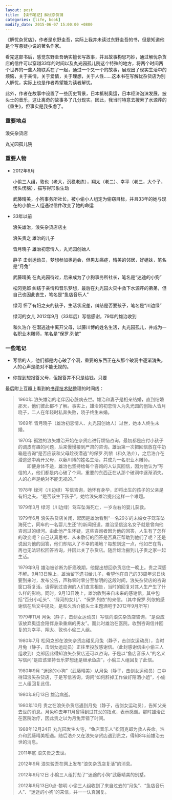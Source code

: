 ```yaml
---
layout: post
title: 【读书笔记】解忧杂货铺
categories: [life, book]
modify_date: 2015-06-07 15:00:00 +0800
---
```


《解忧杂货店》，作者是东野圭吾，实际上我并未读过东野圭吾的书，但是知道他是个写悬疑小说的著名作家。

看完这部书后，感觉东野圭吾确实擅长写故事，并且故事构思巧妙，通过解忧杂货店的信件可以穿越33年的时间以及丸光园孤儿院这个特殊的地方，将两个时间两个世界的一些人物联系在了一起，通过一个又一个的故事，展现出了现实生活中的烦恼，关于亲情，关于爱情，关于理想，关于人性……这本书在写解忧杂货店为别人解忧，实际上也是作者希望能为读者解忧。

此外，作者在故事中设置了一些历史背景，日本抵制奥运，日本经济泡沫发展，披头士的音乐，这让离奇的故事多了几分现实。因此，我当时特意去搜索了水源芹的《重生》，但事实是我多虑了。

### 重要地点

浪矢杂货店

丸光园孤儿院

### 重要人物

* 2012年9月

	小偷三人组，敦也（老大，沉稳老练），翔太（老二）、幸平（老三，大个子，愣头愣脑），描写得形象生动

	武藤晴美，小狗事务所社长，被小偷小人组定为偷窃目标，并且33年的她与现在的小偷三人组通过信件改变了她的命运

* 33年以前

	浪矢雄治，浪矢杂货店店主

	浪矢贵之 雄治的儿子

	皆月晓子 雄治初恋情人，丸光园创始人

	静子 击剑运动员，梦想参加奥运会，但男友癌症，晴美的邻居，好姐妹，笔名是“月兔”

	武藤晴美 在丸光园待过，后来成为了小狗事务所社长，笔名是“迷途的小狗”

	松冈克郎 纠结于亲情和音乐梦想，最后在丸光园火灾中救下水源芹的弟弟，但自己也因此丧生，笔名是“鱼店音乐人”

	绿河 怀了有妇之夫的孩子，生活状况差，纠结是否要孩子，笔名是“川边绿”

	绿河的女儿 2012年9月（33年后）写信感谢，79年的雄治收到

	和久浩介 在潜逃途中离开父母，以藤川博的姓名生活，丸光园孤儿，并成为一名职业木雕师，笔名是“保罗.列侬”

### 一些笔记

* 写信的人，他们都是内心破了个洞，重要的东西正在从那个破洞中逐渐消失。人的心声是绝对不能无视的。


* 你提到想报答父母，但报答并不只是给钱。只要



最后附上豆瓣上看到的[书评技术贴](http://book.douban.com/subject/25862578/)整理的时间线：

> 1960年 浪矢雄治的老伴因心脏病去世。雄治和妻子是相亲结婚，直到结婚那天，他们彼此都不了解。事实上，雄治的初恋情人为丸光园的创始人皆月晓子，二人在年轻时私奔失败，晓子终生未婚。
> 
> 1969年 皆月晓子（雄治初恋情人、丸光园创始人）过世，她本人终生未婚。 
> 
> 1970年 孤独的浪矢雄治开始在杂货店进行烦恼咨询，最初都是应付小孩子的调皮有趣的问题，后来慢慢接到严肃的咨询。雄治第一次把回信放在牛奶箱是咨询“是否应该和父母趁夜潜逃”的保罗.列侬（和久浩介），之后浩介在潜逃途中离开父母，以藤川博的姓名生活，并成为一名职业木雕师。 
　　即便身体不适，雄治也坚持给每个咨询的人认真回信，因为他认为“写信的人，他们都是内心破了个洞，重要的东西正在从那个破洞中逐渐消失。人的心声是绝对不能无视的。”
>
> 1978年 绿河（川边绿）写信咨询，她怀有身孕，即将出生的孩子的父亲是有妇之夫。“是否该生下孩子”，她给浪矢雄治提出这样一个难题。 
> 
> 1979年3月 绿河（川边绿）驾车坠海死亡，一岁左右的婴儿获救。 
> 
> 1979年6月 浪矢杂货店关闭，起因是雄治看到“一名29岁的未婚女子驾车坠海死亡，同车的一名婴儿生还”的新闻报道。雄治坚信这名女子就是曾向他咨询过的绿河。由此他产生怀疑，这些咨询者因为他的回答，人生有了怎样的改变呢？自己认真思考、从未敷衍的回答是否真正帮助到他们了呢？还是说因为他的回答，他们却陷入了不幸的境地？每想到这一点，他如芒在背，再也无法轻松回答咨询，并因此关了杂货店。随后雄治搬到儿子贵之家一起生活。 
> 
> 1979年9月 雄治被诊断为肝癌晚期，他提出想回杂货店住一晚上。贵之深感不解。9月13日晚上，雄治留下遗书给儿子，希望他在自己的33周年忌日快要到来时，发布公告，声称零时零分至黎明的这段时间，浪矢杂货店的咨询窗口将复活。请得到过咨询的人们直言相告，当时的回复对其人生产生了什么样的影响。同时，9月13日晚上，雄治收到来自未来的感谢信，其中包括“百分小毛头”、“绿河的女儿”、“保罗.列侬”的来信。（其中保罗.列侬的感谢信在后文中提及，是和久浩介披头士主题酒吧于2012年9月所写） 
> 
> 1979年11月 月兔（静子，击剑女运动员）写信向浪矢杂货店咨询，“是否应该放弃奥运会陪伴身染重病的男友”。而此时雄治在医院。收到咨询信并回复的为幸平、翔太、敦也小偷三人组。 
> 
> 1980年7月 松冈克郎在浪矢杂货店碰见月兔（静子，击剑女运动员），当时月兔（静子，击剑女运动员）正往里投放感谢信。（此封感谢信由小偷三人组收到）克郎因此得知浪矢杂货店还可以咨询，于是以“鱼店音乐人”的名义写信问“是应该坚持音乐梦想还是继承鱼店”，小偷三人组回复了此信。 
> 
> 1980年9月 “迷途的小狗”（武藤晴美）从月兔（静子，击剑女运动员）口中得知浪矢杂货店，于是写信咨询，询问“如何辞掉工作做好陪酒小姐”，小偷三人组回复此信。 
> 
> 1980年9月13日 雄治病逝。 
> 
> 1980年10月 贵之在浪矢杂货店遇到月兔（静子，击剑女运动员），告知父亲去世的消息。月兔称去年11月曾得到过其父的指点，表示感谢。那时雄治正在医院治疗，因此贵之以为月兔弄错了时间。 
> 
> 1988年12月24日 丸光园发生火宅，“鱼店音乐人”松冈克郎为救人丧命。浩介和武藤晴美相遇。随后浩介又在浪矢杂货店遇到贵之，得知8年前雄治去世的消息。 
> 
> 2011年底 浪矢贵之去世。 
> 
> 2012年9月 浪矢骏吾在网上发布“浪矢杂货店复活”的消息。 
> 
> 2012年9月12日 小偷三人组打劫了“迷途的小狗”武藤晴美的别墅。 
> 
> 2012年9月13日0点-黎明 小偷三人组收到了来自过去的“月兔”、“鱼店音乐人”、“迷途的小狗”的来信，并一一认真回复。